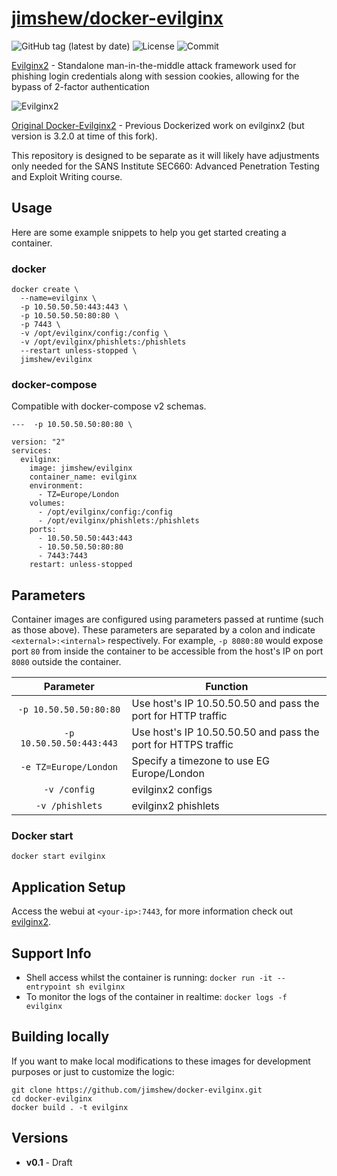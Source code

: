 # [jimshew/docker-evilginx](https://github.com/jimshew/docker-evilginx)

![GitHub tag (latest by date)](https://img.shields.io/github/v/tag/jimshew/docker-evilginx)
![License](https://img.shields.io/github/license/jimshew/docker-evilginx)
![Commit](https://img.shields.io/github/last-commit/jimshew/docker-evilginx)

[Evilginx2](https://github.com/kgretzky/evilginx2) - Standalone man-in-the-middle attack framework used for phishing login credentials along with session cookies, allowing for the bypass of 2-factor authentication

![Evilginx2](https://raw.githubusercontent.com/kgretzky/evilginx2/master/media/img/evilginx2-logo-512.png)

[Original Docker-Evilginx2](https://github.com/warhorse/docker-evilginx2) - Previous Dockerized work on evilginx2 (but version is 3.2.0 at time of this fork). 

This repository is designed to be separate as it will likely have adjustments only needed for the SANS Institute SEC660: Advanced Penetration Testing and Exploit Writing course.

## Usage

Here are some example snippets to help you get started creating a container.

### docker

```
docker create \
  --name=evilginx \
  -p 10.50.50.50:443:443 \
  -p 10.50.50.50:80:80 \
  -p 7443 \
  -v /opt/evilginx/config:/config \
  -v /opt/evilginx/phishlets:/phishlets 
  --restart unless-stopped \
  jimshew/evilginx
```

### docker-compose

Compatible with docker-compose v2 schemas.

```
---  -p 10.50.50.50:80:80 \

version: "2"
services:
  evilginx:
    image: jimshew/evilginx
    container_name: evilginx
    environment:
      - TZ=Europe/London
    volumes:
      - /opt/evilginx/config:/config
      - /opt/evilginx/phishlets:/phishlets
    ports:
      - 10.50.50.50:443:443
      - 10.50.50.50:80:80
      - 7443:7443
    restart: unless-stopped
```

## Parameters

Container images are configured using parameters passed at runtime (such as those above). These parameters are separated by a colon and indicate `<external>:<internal>` respectively. For example, `-p 8080:80` would expose port `80` from inside the container to be accessible from the host's IP on port `8080` outside the container.

| Parameter | Function |
| :----: | --- |
| `-p 10.50.50.50:80:80` | Use host's IP 10.50.50.50 and pass the port for HTTP traffic |
| `-p 10.50.50.50:443:443` | Use host's IP 10.50.50.50 and pass the port for HTTPS traffic |
| `-e TZ=Europe/London` | Specify a timezone to use EG Europe/London|
| `-v /config` | evilginx2 configs |
| `-v /phishlets` | evilginx2 phishlets |

### Docker start

```
docker start evilginx
```

## Application Setup

Access the webui at `<your-ip>:7443`, for more information check out [evilginx2](https://github.com/kgretzky/evilginx2).

## Support Info

* Shell access whilst the container is running: `docker run -it --entrypoint sh evilginx `
* To monitor the logs of the container in realtime: `docker logs -f evilginx`

## Building locally

If you want to make local modifications to these images for development purposes or just to customize the logic:
```
git clone https://github.com/jimshew/docker-evilginx.git
cd docker-evilginx
docker build . -t evilginx
```
## Versions

* **v0.1** - Draft
